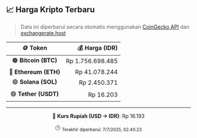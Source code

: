 

<!-- HARGA_KRIPTO -->
## 📈 Harga Kripto Terbaru

> Data ini diperbarui secara otomatis menggunakan [CoinGecko API](https://www.coingecko.com/) dan [exchangerate.host](https://exchangerate.host/)

<div align="center">

| 🪙 Token | 💰 Harga (IDR) |
|:------:|---------------:|
| 🟠 **Bitcoin (BTC)**   | Rp 1.756.698.485 |
| 🔵 **Ethereum (ETH)**  | Rp 41.078.244 |
| 🟣 **Solana (SOL)**    | Rp 2.450.371 |
| 🟢 **Tether (USDT)**   | Rp 16.203 |

---

💱 **Kurs Rupiah (USD → IDR)**: Rp 16.193

🕒 <sub>Terakhir diperbarui: 7/7/2025, 02.40.23</sub>

</div>
<!-- /HARGA_KRIPTO -->